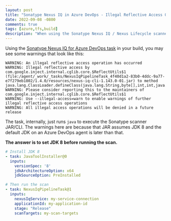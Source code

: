```yaml
---
layout: post
title: "Sonatype Nexus IQ in Azure DevOps - Illegal Reflective Access Operation"
date: 2022-09-08 -0800
comments: true
tags: [azure,tfs,build]
description: "When using the Sonatype Nexus IQ / Nexus Lifecycle scanner in Azure DevOps, you may see some Java warnings. The answer is to force JDK 8 before the scan."
---
```


Using the [Sonatype Nexus IQ for Azure DevOps task](https://help.sonatype.com/integrations/nexus-and-continuous-integration/nexus-iq-for-azure-devops) in your build, you may see some warnings that look like this:

```text
WARNING: An illegal reflective access operation has occurred
WARNING: Illegal reflective access by com.google.inject.internal.cglib.core.$ReflectUtils$1 (file:/agent/_work/_tasks/NexusIqPipelineTask_4f40d1a2-83b0-4ddc-9a77-e7f279eb1802/1.4.0/resources/nexus-iq-cli-1.143.0-01.jar) to method java.lang.ClassLoader.defineClass(java.lang.String,byte[],int,int,java.security.ProtectionDomain)
WARNING: Please consider reporting this to the maintainers of com.google.inject.internal.cglib.core.$ReflectUtils$1
WARNING: Use --illegal-access=warn to enable warnings of further illegal reflective access operations
WARNING: All illegal access operations will be denied in a future release
```

The task, internally, just runs `java` to execute the Sonatype scanner JAR/CLI. The warnings here are because that JAR assumes JDK 8 and the default JDK on an Azure DevOps agent is later than that.

**The answer is to set JDK 8 before running the scan.**

```yaml
# Install JDK 8
- task: JavaToolInstaller@0
  inputs:
    versionSpec: '8'
    jdkArchitectureOption: x64
    jdkSourceOption: PreInstalled

# Then run the scan
- task: NexusIqPipelineTask@1
  inputs:
    nexusIqService: my-service-connection
    applicationId: my-application-id
    stage: "Release"
    scanTargets: my-scan-targets
```
